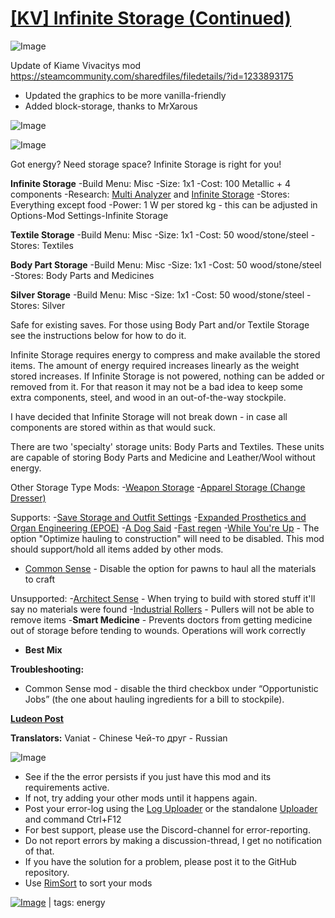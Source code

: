 # [[KV] Infinite Storage (Continued)](https://steamcommunity.com/sharedfiles/filedetails/?id=2932669764)

![Image](https://i.imgur.com/buuPQel.png)

Update of Kiame Vivacitys mod
https://steamcommunity.com/sharedfiles/filedetails/?id=1233893175

- Updated the graphics to be more vanilla-friendly
- Added block-storage, thanks to MrXarous

![Image](https://i.imgur.com/pufA0kM.png)
	
![Image](https://i.imgur.com/Z4GOv8H.png)

Got energy?
Need storage space?
Infinite Storage is right for you!

**Infinite Storage**
-Build Menu: Misc
-Size: 1x1
-Cost: 100 Metallic + 4 components
-Research: <ins>Multi Analyzer</ins> and <ins>Infinite Storage</ins>
-Stores: Everything except food
-Power: 1 W per stored kg  -  this can be adjusted in Options-Mod Settings-Infinite Storage

**Textile Storage**
-Build Menu: Misc
-Size: 1x1
-Cost: 50 wood/stone/steel
-Stores: Textiles

**Body Part Storage**
-Build Menu: Misc
-Size: 1x1
-Cost: 50 wood/stone/steel
-Stores: Body Parts and Medicines

**Silver Storage**
-Build Menu: Misc
-Size: 1x1
-Cost: 50 wood/stone/steel
-Stores: Silver

Safe for existing saves. For those using Body Part and/or Textile Storage see the instructions below for how to do it.

Infinite Storage requires energy to compress and make available the stored items. The amount of energy required increases linearly as the weight stored increases. If Infinite Storage is not powered, nothing can be added or removed from it. For that reason it may not be a bad idea to keep some extra components, steel, and wood in an out-of-the-way stockpile.

I have decided that Infinite Storage will not break down - in case all components are stored within as that would suck.

There are two 'specialty' storage units: Body Parts and Textiles. These units are capable of storing Body Parts and Medicine and Leather/Wool without energy.

Other Storage Type Mods:
-[Weapon Storage](https://steamcommunity.com/sharedfiles/filedetails/?id=1180720427 )
-[Apparel Storage (Change Dresser)](https://steamcommunity.com/sharedfiles/filedetails/?id=1385697110)

Supports:
-[Save Storage and Outfit Settings](https://steamcommunity.com/sharedfiles/filedetails/?id=1180718516)
-[Expanded Prosthetics and Organ Engineering (EPOE)](http://steamcommunity.com/sharedfiles/filedetails/?id=725956940)
-[A Dog Said](https://steamcommunity.com/sharedfiles/filedetails/?id=746425621)
-[Fast regen](http://steamcommunity.com/sharedfiles/filedetails/?id=943925765)
-[While You're Up](https://steamcommunity.com/sharedfiles/filedetails/?id=2034960453) - The option "Optimize hauling to construction" will need to be disabled.
This mod should support/hold all items added by other mods.
- [Common Sense](https://steamcommunity.com/sharedfiles/filedetails/?id=1561769193) - Disable the option for pawns to haul all the materials to craft

Unsupported:
-[Architect Sense](https://steamcommunity.com/sharedfiles/filedetails/?id=852998459) - When trying to build with stored stuff it'll say no materials were found
-[Industrial Rollers](https://steamcommunity.com/sharedfiles/filedetails/?id=784327493) - Pullers will not be able to remove items
-**Smart Medicine** - Prevents doctors from getting medicine out of storage before tending to wounds. Operations will work correctly
- **Best Mix**

**Troubleshooting:**
- Common Sense mod -  disable the third checkbox under “Opportunistic Jobs” (the one about hauling ingredients for a bill to stockpile).

**[Ludeon Post](https://ludeon.com/forums/index.php?topic=37698.msg385779)**

**Translators:**
Vaniat - Chinese
Чей-то друг - Russian
	
![Image](https://i.imgur.com/PwoNOj4.png)



-  See if the the error persists if you just have this mod and its requirements active.
-  If not, try adding your other mods until it happens again.
-  Post your error-log using the [Log Uploader](https://steamcommunity.com/sharedfiles/filedetails/?id=2873415404) or the standalone [Uploader](https://steamcommunity.com/sharedfiles/filedetails/?id=2873415404) and command Ctrl+F12
-  For best support, please use the Discord-channel for error-reporting.
-  Do not report errors by making a discussion-thread, I get no notification of that.
-  If you have the solution for a problem, please post it to the GitHub repository.
-  Use [RimSort](https://github.com/RimSort/RimSort/releases/latest) to sort your mods

 

[![Image](https://img.shields.io/github/v/release/emipa606/KVInfiniteStorage?label=latest%20version&style=plastic&color=9f1111&labelColor=black)](https://steamcommunity.com/sharedfiles/filedetails/changelog/2932669764) | tags:  energy

